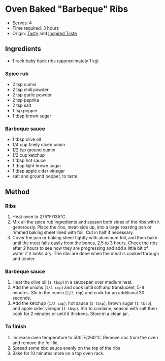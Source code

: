 # Oven Baked "Barbeque" Ribs
* Serves: 4
* Time required: 3 hours
* Origin: [Tasty](https://tasty.co/recipe/one-pan-baby-back-ribs) and [Inspired Taste](https://www.inspiredtaste.net/7179/sweet-and-spicy-oven-baked-ribs/#itr-recipe-7179)

## Ingredients
* 1 rack baby back ribs (approxiimately 1 kg)
### Spice rub
* 2 tsp cumin
* 2 tsp chili powder
* 2 tsp garlic powder
* 2 tsp paprika
* 2 tsp salt
* 1 tsp pepper
* 1 tbsp brown sugar
### Barbeque sauce
* 1 tbsp olive oil
* 1/4 cup finely diced onion
* 1/2 tsp ground cumin
* 1/2 cup ketchup
* 1 tbsp hot sauce
* 1 tbsp light brown sugar
* 1 tbsp apple cider vinegar
* salt and ground pepper, to taste
## Method
### Ribs
1. Heat oven to 275°F/135°C.
1. Mix all the spice rub ingredients and season both sides of the ribs with it generously. Place the ribs, meat-side up, into a large roasting pan or rimmed baking sheet lined with foil. Cut in half if necessary.
1. Cover the pan or baking sheet tightly with aluminum foil, and then bake until the meat falls easily from the bones, 2.5 to 3 hours. Check the ribs after 2 hours to see how they are progressing and add a little bit of water if it looks dry. The ribs are done when the meat is cooked through and tender.
### Barbeque sauce
1. Heat the olive oil (`1 tbsp`) in a saucepan over medium heat.
1. Add the onions (`1/4 cup`) and cook until soft and translucent, 5-8 minutes. Stir in the cumin (`1/2 tsp`) and cook for an additional 30 seconds.
1. Add the ketchup (`1/2 cup`), hot sauce (`1 tbsp`), brown sugar (`1 tbsp`), and apple cider vinegar (`1 tbsp`). Stir to combine, season with salt then cook for 2 minutes or until it thickens. Store in a clean jar.
### To finish
1. Increase oven temperature to 500°F/260°C. Remove ribs from the oven and remove the foil lid.
1. Spread some bbq sauce evenly on the top of the ribs.
1. Bake for 10 minutes more on a top oven rack.
